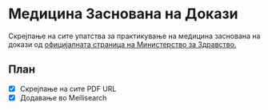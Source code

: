 # Медицина Заснована на Докази
Скрејпање на сите упатства за практикување на медицина заснована на докази од [официјалната страница на Министерство за Здравство.](https://zdravstvo.gov.mk/upatstva_update/)

## План
- [x] Скрејпање на сите PDF URL
- [x] Додавање во Meilisearch
